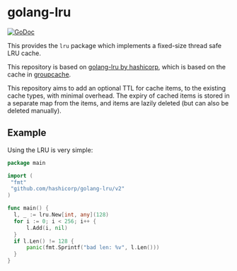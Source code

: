 # golang-lru

[![GoDoc](https://pkg.go.dev/badge/github.com/craumix/golang-lru?status.svg)](https://pkg.go.dev/github.com/craumix/golang-lru?tab=doc)

This provides the `lru` package which implements a fixed-size thread safe LRU cache.

This repository is based on [golang-lru by hashicorp](https://github.com/hashicorp/golang-lru), which is based on the cache in [groupcache](https://github.com/golang/groupcache).

This repository aims to add an optional TTL for cache items, to the existing cache types, with minimal overhead.
The expiry of cached items is stored in a separate map from the items, and items are lazily deleted (but can also be deleted manually).

## Example

Using the LRU is very simple:

```go
package main

import (
 "fmt"
 "github.com/hashicorp/golang-lru/v2"
)

func main() {
  l, _ := lru.New[int, any](128)
  for i := 0; i < 256; i++ {
      l.Add(i, nil)
  }
  if l.Len() != 128 {
      panic(fmt.Sprintf("bad len: %v", l.Len()))
  }
}
```
